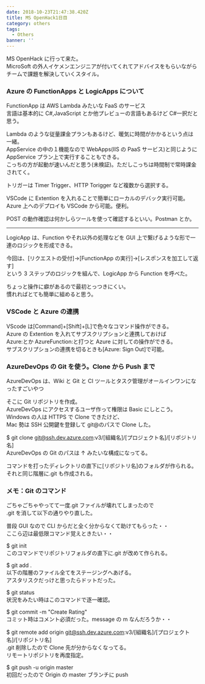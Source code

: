 ```yaml
---
date: 2018-10-23T21:47:38.420Z
title: MS OpenHack1日目
category: others
tags:
  - Others
banner: ''
---
```


MS OpenHack に行って来た。  
MicroSoft の外人イケメンエンジニアが付いてくれてアドバイスをもらいながらチームで課題を解決していくスタイル。

### Azure の FunctionApps と LogicApps について

FunctionApp は AWS Lambda みたいな FaaS のサービス  
言語は基本的に C#,JavaScript とか他プレビューの言語もあるけど C#一択だと思う。

Lambda のような従量課金プランもあるけど、暖気に時間がかかるという点は一緒。  
AppService の中の１機能なので WebApps(IIS の PaaS サービス)と同じように AppService プラン上で実行することもできる。  
こっちの方が起動が速いんだと思う(未検証)。ただしこっちは時間制で常時課金されてく。

トリガーは Timer Trigger、HTTP Torigger など複数から選択する。

VSCode に Extention を入れることで簡単にローカルのデバック実行可能。  
Azure 上へのデプロイも VSCode から可能。便利。

POST の動作確認は何かしらツールを使って確認するといい。Postman とか。

---

LogicApp は、Function やそれ以外の処理などを GUI 上で繋げるような形で一連のロジックを形成できる。

今回は、[リクエストの受付]→[FunctionApp の実行]→[レスポンスを加工して返す]  
という 3 ステップのロジックを組んで、LogicApp から Function を呼べた。

ちょっと操作に癖があるので最初とっつきにくい。  
慣れればとても簡単に組めると思う。

### VSCode と Azure の連携

VScode は[Command]+[Shift]+[L]で色々なコマンド操作ができる。  
Azure の Extention を入れてサブスクリプションと連携しておけば  
Azure:とか AzureFunction:と打つと Azure に対しての操作ができる。  
サブスクリプションの連携を切るときも[Azure: Sign Out]で可能。

### AzureDevOps の Git を使う。Clone から Push まで

AzureDevOps は、Wiki と Git と CI ツールとタスク管理がオールインワンになったすごいやつ

そこに Git リポジトリを作成。  
AzureDevOps にアクセスするユーザ作って権限は Basic にしとこう。  
Windows の人は HTTPS で Clone できたけど、  
Mac 勢は SSH 公開鍵を登録して git@のパスで Clone した。

\$ git clone git@ssh.dev.azure.com:v3/[組織名]/[プロジェクト名]/[リポジトリ名]  
AzureDevOps の Git のパスは ↑ みたいな構成になってる。

コマンドを打ったディレクトリの直下に[リポジトリ名]のフォルダが作られる。それと同じ階層に.git も作成される。

### メモ：Git のコマンド

ごちゃごちゃやってて一度.git ファイルが壊れてしまったので  
.git を消して以下の通りやり直した。

普段 GUI なので CLI からだと全く分からなくて助けてもらった・・  
ここら辺は最低限コマンド覚えときたい・・

\$ git init  
このコマンドでリポジトリフォルダの直下に.git が改めて作られる。

\$ git add .  
以下の階層のファイル全てをステージングへあげる。  
アスタリスクだっけと思ったらドットだった。

\$ git status  
状況をみたい時はこのコマンドで逐一確認。

\$ git commit -m "Create Rating"  
コミット時はコメント必須だった。message の m なんだろうか・・

\$ git remote add origin&nbsp;<span>git@ssh.dev.azure.com:v3/[組織名]/[プロジェクト名]/[リポジトリ名]</span>  
.git 削除したので Clone 先が分からなくなってる。  
リモートリポジトリを再度指定。

\$ git push -u origin master  
初回だったので Origin の master ブランチに push
